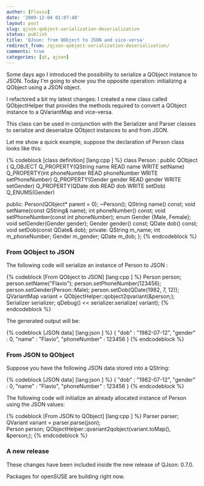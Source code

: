 ```yaml
---
author: [Flavio]
date: '2009-12-04 01:07:48'
layout: post
slug: qjson-qobject-serialization-deserialization
status: publish
title: 'QJson: from QObject to JSON and vice-versa'
redirect_from: /qjson-qobject-serialization-deserialization/
comments: true
categories: [qt, qjson]
---
```


Some days ago I introduced the possibility to serialize a QObject instance to
JSON. Today I'm going to show you the opposite operation: initializing a
QObject using a JSON object.

I refactored a bit my latest changes: I created a new class called
QObjectHelper that provides the methods required to convert a QObject instance
to a QVariantMap and vice-versa.

This class can be used in conjunction with the Serializer and Parser classes
to serialize and deserialize QObject instances to and from JSON.

Let me show a quick example, suppose the declaration of Person class looks
like this:

{% codeblock [class definition] [lang:cpp ] %}
class Person : public QObject
{
  Q_OBJECT
  Q_PROPERTY(QString name READ name WRITE setName)
  Q_PROPERTY(int phoneNumber READ phoneNumber WRITE setPhoneNumber)
  Q_PROPERTY(Gender gender READ gender WRITE setGender)
  Q_PROPERTY(QDate dob READ dob WRITE setDob)
  Q_ENUMS(Gender)

  public:
    Person(QObject* parent = 0);
    ~Person();
    QString name() const;
    void setName(const QString& name);
    int phoneNumber() const;
    void setPhoneNumber(const int  phoneNumber);
    enum Gender {Male, Female};
    void setGender(Gender gender);
    Gender gender() const;
    QDate dob() const;
    void setDob(const QDate& dob);
  private:
    QString m_name;
    int m_phoneNumber;
    Gender m_gender;
    QDate m_dob;
};
{% endcodeblock %}

### From QObject to JSON

The following code will serialize an instance of Person to JSON :

{% codeblock [From QObject to JSON] [lang:cpp ] %}
Person person;
person.setName("Flavio");
person.setPhoneNumber(123456);
person.setGender(Person::Male);
person.setDob(QDate(1982, 7, 12));
QVariantMap variant = QObjectHelper::qobject2qvariant(&person;);
Serializer serializer;
qDebug() << serializer.serialize( variant);
{% endcodeblock %}

The generated output will be:

{% codeblock [JSON data] [lang:json ] %}
{ "dob" : "1982-07-12", "gender" : 0, "name" : "Flavio", "phoneNumber" : 123456 }
{% endcodeblock %}

### From JSON to QObject

Suppose you have the following JSON data stored into a QString:

{% codeblock [JSON data] [lang:json ] %}
{ "dob" : "1982-07-12", "gender" : 0, "name" : "Flavio", "phoneNumber" : 123456 }
{% endcodeblock %}

The following code will initialize an already allocated instance of Person
using the JSON values:

    
{% codeblock [From JSON to QObject] [lang:cpp ] %}
Parser parser;
QVariant variant = parser.parse(json);  
Person person;
QObjectHelper::qvariant2qobject(variant.toMap(), &person;);
{% endcodeblock %}

### A new release

These changes have been included inside the new release of QJson: 0.7.0.

Packages for openSUSE are building right now.


